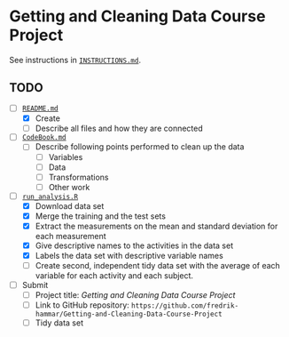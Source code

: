 # Getting and Cleaning Data Course Project

See instructions in [`INSTRUCTIONS.md`](INSTRUCTIONS.md).


## TODO

- [ ] [`README.md`](README.md)
  - [x] Create
  - [ ] Describe all files and how they are connected
- [ ] [`CodeBook.md`](CodeBook.md)
  - [ ] Describe following points performed to clean up the data
    - [ ] Variables
    - [ ] Data
    - [ ] Transformations
    - [ ] Other work
- [ ] [`run_analysis.R`](run_analysis.R)
  - [x] Download data set
  - [x] Merge the training and the test sets
  - [x] Extract the measurements on the mean and standard deviation for each
        measurement
  - [x] Give descriptive names to the activities in the data set
  - [x] Labels the data set with descriptive variable names
  - [ ] Create second, independent tidy data set with the average of each
        variable for each activity and each subject.
- [ ] Submit
  - [ ] Project title: *Getting and Cleaning Data Course Project*
  - [ ] Link to GitHub repository:
        `https://github.com/fredrik-hammar/Getting-and-Cleaning-Data-Course-Project`
  - [ ] Tidy data set
